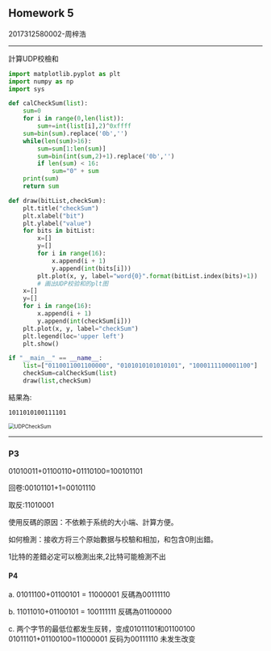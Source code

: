 ## Homework 5

2017312580002-周梓浩

------

計算UDP校檢和

```python
import matplotlib.pyplot as plt
import numpy as np
import sys

def calCheckSum(list):
    sum=0
    for i in range(0,len(list)):
        sum+=int(list[i],2)^0xffff
    sum=bin(sum).replace('0b','')
    while(len(sum)>16):
        sum=sum[1:len(sum)]
        sum=bin(int(sum,2)+1).replace('0b','')
        if len(sum) < 16:
            sum="0" + sum
    print(sum)
    return sum

def draw(bitList,checkSum):
    plt.title("checkSum")
    plt.xlabel("bit")
    plt.ylabel("value")
    for bits in bitList:
        x=[]
        y=[]
        for i in range(16):
            x.append(i + 1)
            y.append(int(bits[i]))
        plt.plot(x, y, label="word{0}".format(bitList.index(bits)+1))
        # 画出UDP校验和的plt图
    x=[]
    y=[]
    for i in range(16):
        x.append(i + 1)
        y.append(int(checkSum[i]))
    plt.plot(x, y, label="checkSum")
    plt.legend(loc='upper left')
    plt.show()

if "__main__" == __name__:
    list=["0110011001100000", "0101010101010101", "1000111100001100"]
    checkSum=calCheckSum(list)
    draw(list,checkSum)
```

結果為:

```
1011010100111101
```

<img src="https://github.com/20192021855-DCAN/HOMEWORK-5/blob/master/2017312580002/UDPCheckSum.png?raw=true" alt="UDPCheckSum" style="zoom:72%;" />

------

### P3

01010011+01100110+01110100=100101101

回卷:00101101+1=00101110

取反:11010001

使用反碼的原因：不依赖于系统的大小端、計算方便。

如何檢測：接收方将三个原始數据与校驗和相加，和包含0則出錯。

1比特的差錯必定可以檢測出來,2比特可能檢測不出

#### P4

a. 01011100+01100101 = 11000001 反碼為00111110

b. 11011010+01100101 = 100111111 反碼為01100000

c. 两个字节的最低位都发生反转，变成01011101和01100100
01011101+01100100=11000001 反码为00111110 未发生改变

